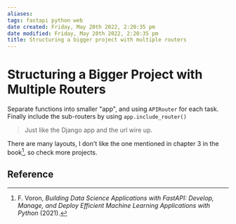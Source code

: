 ```yaml
---
aliases: 
tags: fastapi python web 
date created: Friday, May 20th 2022, 2:20:35 pm
date modified: Friday, May 20th 2022, 2:20:35 pm
title: Structuring a bigger project with multiple routers
---
```


# Structuring a Bigger Project with Multiple Routers

Separate functions into smaller "app", and using `APIRouter` for each task. Finally include the sub-routers by using `app.include_router()`

> Just like the Django app and the url wire up.

There are many layouts, I don't like the one mentioned in chapter 3 in the book[^1], so check more projects.

## Reference

[^1]: F. Voron, _Building Data Science Applications with FastAPI: Develop, Manage, and Deploy Efficient Machine Learning Applications with Python_ (2021).